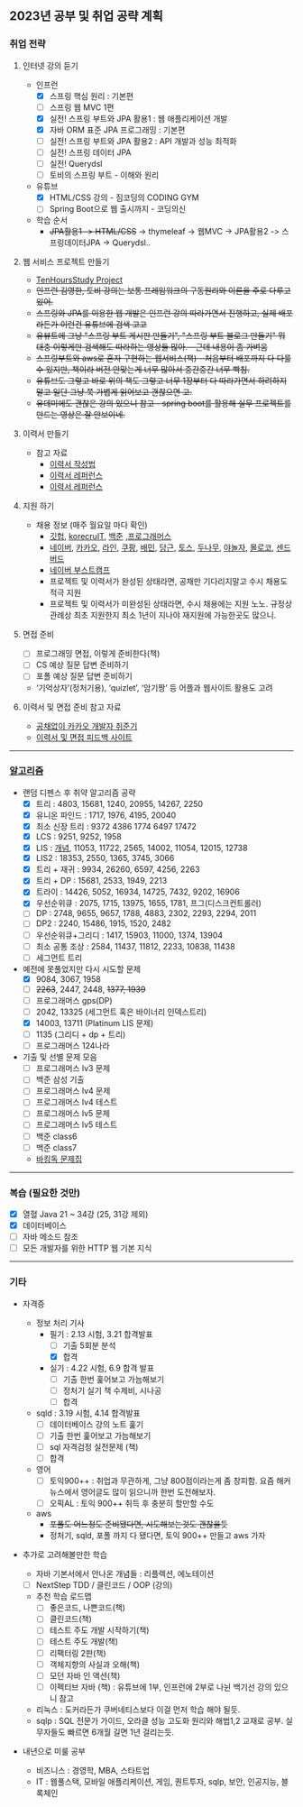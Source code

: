 2023년 공부 및 취업 공략 계획
--------
### 취업 전략
1. 인터넷 강의 듣기
	- 인프런 
		- [x] 스프링 핵심 원리 : 기본편
		- [ ] 스프링 웹 MVC 1편
		- [x] 실전! 스프링 부트와 JPA 활용1 : 웹 애플리케이션 개발
		- [x] 자바 ORM 표준 JPA 프로그래밍 : 기본편
		- [ ] 실전! 스프링 부트와 JPA 활용2 : API 개발과 성능 최적화
		- [ ] 실전! 스프링 데이터 JPA
		- [ ] 실전! Querydsl
		- [ ] 토비의 스프링 부트 - 이해와 원리
	- 유튜브
		- [x] HTML/CSS 강의 - 짐코딩의 CODING GYM
		- [ ] Spring Boot으로 웹 출시까지 - 코딩의신
	- 학습 순서
		- ~~JPA활용1 -> HTML/CSS~~ -> thymeleaf -> 웹MVC -> JPA활용2 -> 스프링데이터JPA -> Querydsl..
	
2. 웹 서비스 프로젝트 만들기
	- [TenHoursStudy Project](https://github.com/Joshua-Shin/TenHoursStudy)
	- ~~인프런 김영한, 토비 강의는 보통 프레임워크의 구동원리와 이론을 주로 다루고 있어.~~
	- ~~스프링와 JPA를 이용한 웹 개발은 인프런 강의 따라가면서 진행하고, 실제 배포라든가 이런건 유튜브에 검색 고고~~
	- ~~유뷰트에 그냥 "스프링 부트 게시판 만들기", "스프링 부트 블로그 만들기" 뭐 대충 이렇게만 검색해도 따라하는 영상들 많아. - 근데 내용이 좀 가벼움~~
	- ~~스프링부트와 aws로 혼자 구현하는 웹서비스(책) - 처음부터 배포까지 다 다룰 수 있지만, 책이라 버전 안맞는게 너무 많아서 중간중간 너무 빡침.~~
	- ~~유튜브도 그렇고 바로 위의 책도 그렇고 너무 1장부터 다 따라가면서 하려하지말고 일단 그냥 쭉 가볍게 읽어보고 괜찮으면 고.~~
	- ~~유데미에도 괜찮은 강의 있으니 참고 - spring boot를 활용해 실무 프로젝트를 만드는 영상은 잘 안보이네.~~

3. 이력서 만들기
	- 참고 자료
		- [이력서 작성법](https://wonny.space/writing/work/engineer-resume)
		- [이력서 레퍼런스](https://www.notion.so/wbluke/c47951185f404835a982ef97041e59fd)
		- [이력서 레퍼런스](https://jyami.tistory.com/8)

4. 지원 하기
	- 채용 정보 (매주 월요일 마다 확인) 
		- [깃헙](https://github.com/jojoldu/junior-recruit-scheduler), [korecruIT](https://korecruit.kr/), [백준](https://www.acmicpc.net/) ,[프로그래머스](https://career.programmers.co.kr/job)
		- [네이버](https://recruit.navercorp.com/rcrt/list.do?srchClassCd=1000000), [카카오](https://careers.kakao.com/jobs), [라인](https://careers.linecorp.com/jobs?ca=Engineering&ci=Seoul,Bundang&co=East%20Asia), [쿠팡](https://www.coupang.jobs/kr/jobs/?department=Ecommerce+Engineering&department=Play+Engineering&department=Product+UX&department=Search+and+Discovery&department=Search+and+Discovery+Core+Infrastructure&department=Cloud+Platform&department=Corporate+IT&department=eCommerce+Product&department=FTS+(Fulfillment+and+Transportation+System)&department=Marketplace%2c+Catalog+%26+Pricing+Systems&department=Program+Management+Office&department=Customer+Experience+Product), [배민](https://career.woowahan.com/?jobCodes=&employmentTypeCodes=&serviceSectionCodes=&careerPeriod=&keyword=&category=jobGroupCodes%3ABA005001#recruit-list), [당근](https://team.daangn.com/jobs/engineering-server/#_filter), [토스](https://toss.im/career/jobs), [두나무](https://dunamu.com/careers/jobs?category=engineering), [야놀자](https://careers.yanolja.co/), [몰로코](https://www.moloco.com/open-positions), [센드버드](https://sendbird.com/careers)
		- [네이버 부스트캠프](https://boostcamp.connect.or.kr/program_wm.html)
		- 프로젝트 및 이력서가 완성된 상태라면, 공채만 기다리지말고 수시 채용도 적극 지원
		- 프로젝트 및 이력서가 미완성된 상태라면, 수시 채용에는 지원 노노. 규정상 관례상 최초 지원한지 최소 1년이 지나야 재지원에 가능한곳도 많으니.
 
5. 면접 준비
	- [ ] 프로그래밍 면접, 이렇게 준비한다(책)
	- [ ] CS 예상 질문 답변 준비하기
	- [ ] 포폴 예상 질문 답변 준비하기
	- ‘기억상자’(정처기용), ‘quizlet’, ‘암기짱’ 등 어플과 웹사이트 활용도 고려

6. 이력서 및 면접 준비 참고 자료
	- [공채없이 카카오 개발자 취준기](https://jyami.tistory.com/m/126)
	- [이력서 및 면접 피드백 사이트](https://intellipick.spartacodingclub.kr/applicant?utm_source=bjoon&utm_medium=display&utm_campaign=%EC%9D%B8%ED%85%94%EB%A6%AC%ED%94%BD&utm_content=b2c&utm_term=230118)

------
### [알고리즘](https://github.com/Joshua-Shin/Algorithm-BaekJoon)
- 랜덤 디펜스 후 취약 알고리즘 공략
	- [x] 트리 : 4803, 15681, 1240, 20955, 14267, 2250
	- [x] 유니온 파인드 : 1717, 1976, 4195, 20040
	- [x] 최소 신장 트리 : 9372 4386 1774 6497 17472
	- [x] LCS : 9251, 9252, 1958
	- [x] LIS : [개념](https://namu.wiki/w/%EC%B5%9C%EC%9E%A5%20%EC%A6%9D%EA%B0%80%20%EB%B6%80%EB%B6%84%20%EC%88%98%EC%97%B4), 11053, 11722, 2565, 14002, 11054, 12015, 12738
	- [x] LIS2 : 18353, 2550, 1365, 3745, 3066
	- [x] 트리 + 재귀 : 9934, 26260, 6597, 4256, 2263
	- [x] 트리 + DP : 15681, 2533, 1949, 2213
	- [x] 트라이 : 14426, 5052, 16934, 14725, 7432, 9202, 16906
	- [x] 우선순위큐 : 2075, 1715, 13975, 1655, 1781, 프그(디스크컨트롤러)
	- [ ] DP : 2748, 9655, 9657, 1788, 4883, 2302, 2293, 2294, 2011
	- [ ] DP2 : 2240, 15486, 1915, 1520, 2482
	- [ ] 우선순위큐+그리디 : 1417, 15903, 11000, 1374, 13904
	- [ ] 최소 공통 조상 : 2584, 11437, 11812, 2233, 10838, 11438
	- [ ] 세그먼트 트리

- 예전에 못풀었지만 다시 시도할 문제
	- [x] 9084, 3067, 1958
	- [ ] ~~2263~~, 2447, 2448, ~~1377, 1939~~
	- [ ] 프로그래머스 gps(DP)
	- [ ] 2042, 13325 (세그먼트 혹은 바이너리 인덱스트리)
	- [x] 14003, 13711 (Platinum LIS 문제)
	- [ ] 1135 (그리디 + dp + 트리)
	- [ ] 프로그래머스 124나라

- 기출 및 선별 문제 모음
	- [ ] 프로그래머스 lv3 문제
	- [ ] 백준 삼성 기출
	- [ ] 프로그래머스 lv4 문제
	- [ ] 프로그래머스 lv4 테스트
	- [ ] 프로그래머스 lv5 문제
	- [ ] 프로그래머스 lv5 테스트
	- [ ] 백준 class6
	- [ ] 백준 class7
	- [바킹독 문제집](https://github.com/encrypted-def/basic-algo-lecture/blob/master/workbook.md)


------
### 복습 (필요한 것만)
- [x] 열혈 Java 21 ~ 34강 (25, 31강 제외)
- [x] 데이터베이스
- [ ] 자바 메소드 참조
- [ ] 모든 개발자를 위한 HTTP 웹 기본 지식

------
### 기타
- 자격증
	- 정보 처리 기사
		- 필기 : 2.13 시험, 3.21 합격발표
			- [ ] 기출 5회분 분석
			- [x] 합격
		- 실기 : 4.22 시험, 6.9 합격 발표
			- [ ] 기출 한번 훑어보고 가늠해보기
			- [ ] 정처기 실기 책 수제비, 시나공
			- [ ] 합격
	- sqld : 3.19 시험, 4.14 합격발표
		- [ ] 데이터베이스 강의 노트 훑기
		- [ ] 기출 한번 훑어보고 가늠해보기
		- [ ] sql 자격검정 실전문제 (책)
		- [ ] 합격
	- 영어
		- [ ] 토익900++ : 취업과 무관하게, 그냥 800점이라는게 좀 창피함. 요즘 해커뉴스에서 영어글도 많이 읽으니까 한번 도전해보자.
		- [ ] 오픽AL : 토익 900++ 취득 후 충분히 할만할 수도
	- aws 
		- ~~포폴도 어느정도 준비됐다면, 시도해보는것도 괜찮을듯~~
		- 정처기, sqld, 포폴 까지 다 됐다면, 토익 900++ 만들고 aws 가자

- 추가로 고려해볼만한 학습
	- 자바 기본서에서 안나온 개념들 : 리플렉션, 에노테이션
	- [ ] NextStep TDD / 클린코드 / OOP (강의)
	- 추천 학습 로드맵
		- [ ] 좋은코드, 나쁜코드(책)
		- [ ] 클린코드(책)
		- [ ] 테스트 주도 개발 시작하기(책)
		- [ ] 테스트 주도 개발(책)
		- [ ] 리팩터링 2판(책)
		- [ ] 객체지향의 사실과 오해(책)
		- [ ] 모던 자바 인 액션(책)
		- [ ] 이펙티브 자바 (책) : 유튜브에 1부, 인프런에 2부로 나뉜 백기선 강의 있으니 참고
	- 리눅스 : 도커라든가 쿠버네티스보다 이걸 먼저 학습 해야 될듯.
	- sqlp : SQL 전문가 가이드, 오라클 성능 고도화 원리와 해법1,2 교재로 공부. 실무자들도 빠르면 6개월 길면 1년 걸리는듯.
- 내년으로 미룰 공부
	- 비즈니스 : 경영학, MBA, 스타트업
	- IT : 웹풀스택, 모바일 애플리케이션, 게임, 퀀트투자, sqlp, 보안, 인공지능, 블록체인 
